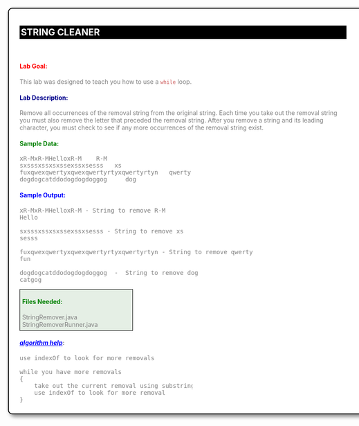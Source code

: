 <style>
* {width: 800px; color: grey;}
#body {background-color: rgb(255, 255, 255); padding: 10px 25px; border: 2px solid black; box-shadow: 5px 5px 10px; border-radius: 10px;} 
#goal, #desc {white-space: normal; width: 750px;} 
pre {width: 600px;}
code {color: indianred;}
#title {background-color: black; color: white; width: 750px; padding: 3px;} 
#goalHead {color: red;}
#descHead {color: darkblue;} 
#dataHead {color: green;} 
#outHead {color: blue;} 
#algoHead {color: blue; font-weight: bold; font-style: italic; text-decoration-line: underline;}
#filesBox {width: 250px; border: 1px solid black; padding: 0 5px 5px 5px; background-color: rgba(0, 100, 0, 0.1);} 
#filesHead {color: green;} 
</style>

<div id='body'> 
<h2 id='title'>STRING CLEANER</h2><br /> 
<h4 id='goalHead'>Lab Goal:</h4>
<div id='goal'>This lab was designed to teach you how to use a <code>while</code> loop.</div> 
<h4 id='descHead'>Lab Description:</h4>
<div id='desc'>Remove all occurrences of the removal string from the  
original string. Each time you take out the removal string  
you must also remove the letter that preceded the removal  
string. After you remove a string and its leading character,  
you must check to see if any more occurrences of the removal  
string exist.</div>
<h4 id='dataHead'>Sample Data:</h4>
<pre>
xR-MxR-MHelloxR-M    R-M 
sxsssxssxsxssexssxsesss   xs
fuxqwexqwertyxqwexqwertyrtyxqwertyrtyn   qwerty 
dogdogcatddodogdogdoggog     dog
</pre>
<h4 id='outHead'>Sample Output:</h4>
<pre>
xR-MxR-MHelloxR-M - String to remove R-M 
Hello<br />
sxsssxssxsxssexssxsesss - String to remove xs 
sesss<br />
fuxqwexqwertyxqwexqwertyrtyxqwertyrtyn - String to remove qwerty 
fun<br />
dogdogcatddodogdogdoggog  -  String to remove dog 
catgog
</pre> 
<div id='filesBox'><h4 id='filesHead'>Files Needed:</h4>
StringRemover.java<br />StringRemoverRunner.java</div> 
<h4><span id='algoHead'>algorithm help</span>:</h4>
<pre style='width: 400px;'>
use indexOf to look for more removals<br /> 
while you have more removals
{
    take out the current removal using substring 
    use indexOf to look for more removal 
}
</pre>
</div>
<br /><br />
<!-- <span style='color: red;'>* Be sure to disable display of handout before submitting.</span><br /><br /> -->
